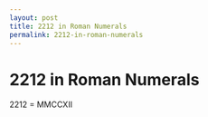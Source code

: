 ```yaml
---
layout: post
title: 2212 in Roman Numerals
permalink: 2212-in-roman-numerals
---
```


# 2212 in Roman Numerals

2212 = MMCCXII
